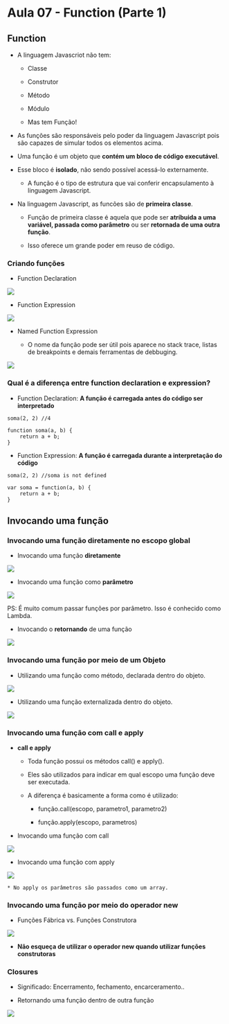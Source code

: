 # Aula 07 - Function (Parte 1)

## Function

- A linguagem Javascriot não tem:

	* Classe

	* Construtor

	* Método

	* Módulo

	* Mas tem Função!

- As funções são responsáveis pelo poder da linguagem Javascript pois são capazes de simular todos os elementos acima. 

- Uma função é um objeto que **contém um bloco de código executável**.

- Esse bloco é **isolado**, não sendo possível acessá-lo externamente. 

	* A função é o tipo de estrutura que vai conferir encapsulamento à linguagem Javascript.

- Na linguagem Javascript, as funcões são de **primeira classe**.
	
	* Função de primeira classe é aquela que pode ser **atríbuida a uma variável, passada como parâmetro** ou ser **retornada de uma outra função**.

	* Isso oferece um grande poder em reuso de código.

### Criando funções

- Function Declaration

![](imagens/function_declaration.png)

- Function Expression

![](imagens/function_expression.png)

- Named Function Expression

	* O nome da função pode ser útil pois aparece no stack trace, listas de breakpoints e demais ferramentas de debbuging.

![](imagens/named_function_expression.png)

### Qual é a diferença entre function **declaration** e **expression**?

- Function Declaration: **A função é carregada antes do código ser interpretado**

```
soma(2, 2) //4

function soma(a, b) {
	return a + b;
}
```

- Function Expression: **A função é carregada durante a interpretação do código**

```
soma(2, 2) //soma is not defined

var soma = function(a, b) {
	return a + b;
}
```

## Invocando uma função

### Invocando uma função diretamente no escopo **global**

- Invocando uma função **diretamente**

![](imagens/invocando_function_diretamente.png)

- Invocando uma função como **parâmetro**

![](imagens/invocando_function_parametro.png)

PS: É muito comum passar funções por parâmetro. Isso é conhecido como Lambda.

- Invocando o **retornando** de uma função

![](imagens/invocando_returno_de_uma_funcao.png)


### Invocando uma função por meio de um **Objeto**

- Utilizando uma função como método, declarada dentro do objeto.

![](imagens/invocando_funcao_meio_objeto.png)

- Utilizando uma função externalizada dentro do objeto.

![](imagens/invocando_funcao_externalizada_meio_objeto.png)


### Invocando uma função com **call** e **apply**

- **call e apply**

	* Toda função possui os métodos call() e apply().

	* Eles são utilizados para indicar em qual escopo uma função deve ser executada.

	* A diferença é basicamente a forma como é utilizado:

		* função.call(escopo, parametro1, parametro2)

		* função.apply(escopo, parametros)

- Invocando uma função com call

![](imagens/invocando_function_with_call.png)

- Invocando uma função com apply

![](imagens/invocando_function_with_apply.png)

	* No apply os parâmetros são passados como um array.


### Invocando uma função por meio do operador **new**

- Funções Fábrica vs. Funções Construtora

![](imagens/funcoes_fabrica_vs_funcoes_construtoras.png)

- **Não esqueça de utilizar o operador new quando utilizar funções construtoras**


### Closures 

- Significado: Encerramento, fechamento, encarceramento.. 

- Retornando uma função dentro de outra função

![](imagens/exemplo_closures.png)

